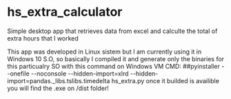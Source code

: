 # hs_extra_calculator
Simple desktop app that retrieves data from excel and calculte the total of extra hours that I worked

This app was developed in Linux sistem but I am currently using it in Windows 10 S.O, so basically I compiled it and generate only the binaries for this particualry SO with 
this command on Windows VM CMD: ##pyinstaller --onefile --noconsole --hidden-import=xlrd  --hidden-import=pandas._libs.tslibs.timedelta hs_extra.py
once it builded is availible you will find the .exe on /dist folder!
